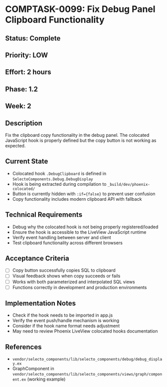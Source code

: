 # COMPTASK-0099: Fix Debug Panel Clipboard Functionality

## Status: Complete
## Priority: LOW
## Effort: 2 hours
## Phase: 1.2
## Week: 2

## Description
Fix the clipboard copy functionality in the debug panel. The colocated JavaScript hook is properly defined but the copy button is not working as expected.

## Current State
- Colocated hook `.DebugClipboard` is defined in `SelectoComponents.Debug.DebugDisplay`
- Hook is being extracted during compilation to `_build/dev/phoenix-colocated/`
- Button is currently hidden with `:if={false}` to prevent user confusion
- Copy functionality includes modern clipboard API with fallback

## Technical Requirements
- Debug why the colocated hook is not being properly registered/loaded
- Ensure the hook is accessible to the LiveView JavaScript runtime
- Verify event handling between server and client
- Test clipboard functionality across different browsers

## Acceptance Criteria
- [ ] Copy button successfully copies SQL to clipboard
- [ ] Visual feedback shows when copy succeeds or fails
- [ ] Works with both parameterized and interpolated SQL views
- [ ] Functions correctly in development and production environments

## Implementation Notes
- Check if the hook needs to be imported in app.js
- Verify the event push/handle mechanism is working
- Consider if the hook name format needs adjustment
- May need to review Phoenix LiveView colocated hooks documentation

## References
- `vendor/selecto_components/lib/selecto_components/debug/debug_display.ex`
- GraphComponent in `vendor/selecto_components/lib/selecto_components/views/graph/component.ex` (working example)